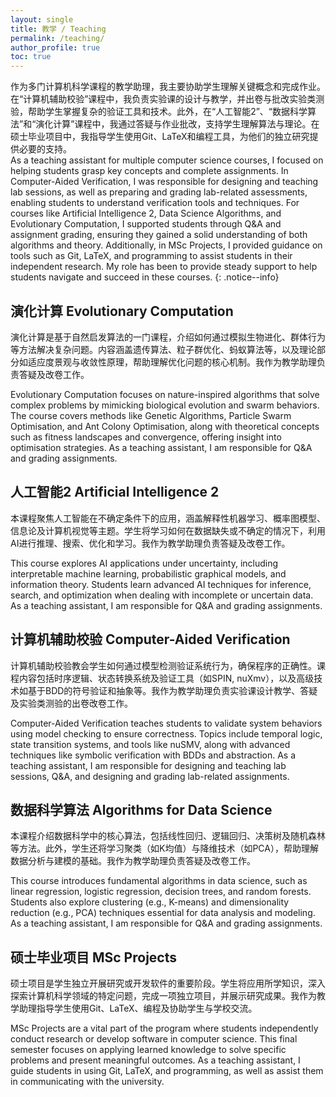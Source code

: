```yaml
---
layout: single
title: 教学 / Teaching
permalink: /teaching/
author_profile: true
toc: true
---
```


作为多门计算机科学课程的教学助理，我主要协助学生理解关键概念和完成作业。在“计算机辅助校验”课程中，我负责实验课的设计与教学，并出卷与批改实验类测验，帮助学生掌握复杂的验证工具和技术。此外，在“人工智能2”、“数据科学算法”和“演化计算”课程中，我通过答疑与作业批改，支持学生理解算法与理论。在硕士毕业项目中，我指导学生使用Git、LaTeX和编程工具，为他们的独立研究提供必要的支持。<br />
As a teaching assistant for multiple computer science courses, I focused on helping students grasp key concepts and complete assignments. In Computer-Aided Verification, I was responsible for designing and teaching lab sessions, as well as preparing and grading lab-related assessments, enabling students to understand verification tools and techniques. For courses like Artificial Intelligence 2, Data Science Algorithms, and Evolutionary Computation, I supported students through Q&A and assignment grading, ensuring they gained a solid understanding of both algorithms and theory. Additionally, in MSc Projects, I provided guidance on tools such as Git, LaTeX, and programming to assist students in their independent research. My role has been to provide steady support to help students navigate and succeed in these courses.
{: .notice--info}

## 演化计算 Evolutionary Computation
演化计算是基于自然启发算法的一门课程，介绍如何通过模拟生物进化、群体行为等方法解决复杂问题。内容涵盖遗传算法、粒子群优化、蚂蚁算法等，以及理论部分如适应度景观与收敛性原理，帮助理解优化问题的核心机制。我作为教学助理负责答疑及改卷工作。

Evolutionary Computation focuses on nature-inspired algorithms that solve complex problems by mimicking biological evolution and swarm behaviors. The course covers methods like Genetic Algorithms, Particle Swarm Optimisation, and Ant Colony Optimisation, along with theoretical concepts such as fitness landscapes and convergence, offering insight into optimisation strategies. As a teaching assistant, I am responsible for Q&A and grading assignments.


## 人工智能2 Artificial Intelligence 2
本课程聚焦人工智能在不确定条件下的应用，涵盖解释性机器学习、概率图模型、信息论及计算机视觉等主题。学生将学习如何在数据缺失或不确定的情况下，利用AI进行推理、搜索、优化和学习。我作为教学助理负责答疑及改卷工作。

This course explores AI applications under uncertainty, including interpretable machine learning, probabilistic graphical models, and information theory. Students learn advanced AI techniques for inference, search, and optimization when dealing with incomplete or uncertain data. As a teaching assistant, I am responsible for Q&A and grading assignments.


## 计算机辅助校验 Computer-Aided Verification
计算机辅助校验教会学生如何通过模型检测验证系统行为，确保程序的正确性。课程内容包括时序逻辑、状态转换系统及验证工具（如SPIN, nuXmv），以及高级技术如基于BDD的符号验证和抽象等。我作为教学助理负责实验课设计教学、答疑及实验类测验的出卷改卷工作。

Computer-Aided Verification teaches students to validate system behaviors using model checking to ensure correctness. Topics include temporal logic, state transition systems, and tools like nuSMV, along with advanced techniques like symbolic verification with BDDs and abstraction. As a teaching assistant, I am responsible for designing and teaching lab sessions, Q&A, and designing and grading lab-related assignments.


## 数据科学算法 Algorithms for Data Science 
本课程介绍数据科学中的核心算法，包括线性回归、逻辑回归、决策树及随机森林等方法。此外，学生还将学习聚类（如K均值）与降维技术（如PCA），帮助理解数据分析与建模的基础。我作为教学助理负责答疑及改卷工作。

This course introduces fundamental algorithms in data science, such as linear regression, logistic regression, decision trees, and random forests. Students also explore clustering (e.g., K-means) and dimensionality reduction (e.g., PCA) techniques essential for data analysis and modeling. As a teaching assistant, I am responsible for Q&A and grading assignments.

## 硕士毕业项目 MSc Projects
硕士项目是学生独立开展研究或开发软件的重要阶段。学生将应用所学知识，深入探索计算机科学领域的特定问题，完成一项独立项目，并展示研究成果。我作为教学助理指导学生使用Git、LaTeX、编程及协助学生与学校交流。

MSc Projects are a vital part of the program where students independently conduct research or develop software in computer science. This final semester focuses on applying learned knowledge to solve specific problems and present meaningful outcomes. As a teaching assistant, I guide students in using Git, LaTeX, and programming, as well as assist them in communicating with the university.
